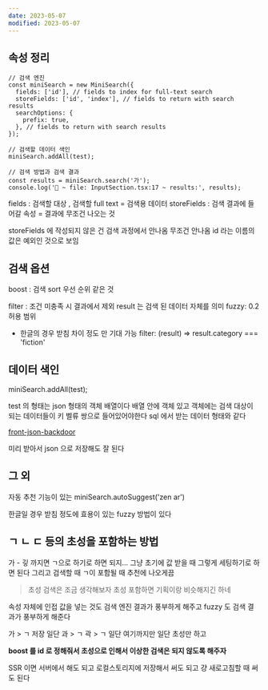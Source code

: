 ```yaml
---
date: 2023-05-07
modified: 2023-05-07
---
```


## 속성 정리

```tsx
// 검색 엔진
const miniSearch = new MiniSearch({
  fields: ['id'], // fields to index for full-text search
  storeFields: ['id', 'index'], // fields to return with search results
  searchOptions: {
    prefix: true,
  }, // fields to return with search results
});

// 검색할 데이터 색인
miniSearch.addAll(test);

// 검색 방법과 검색 결과
const results = miniSearch.search('가');
console.log('🚀 ~ file: InputSection.tsx:17 ~ results:', results);
```

fields : 검색할 대상 , 검색할 full text = 검색용 데이터
storeFields : 검색 결과에 들어갈 속성 = 결과에 무조건 나오는 것

storeFields 에 작성되지 않은 건 검색 과정에서 안나옴
무조건 안나옴
id 라는 이름의 값은 예외인 것으로 보임

## 검색 옵션

boost : 검색 sort 우선 순위 같은 것

filter : 조건 미충족 시 결과에서 제외
result 는 검색 된 데이터 자체를 의미
fuzzy: 0.2 허용 범위

- 한글의 경우 받침 차이 정도 만 기대 가능
  filter: (result) => result.category === 'fiction'

## 데이터 색인

miniSearch.addAll(test);

test 의 형태는 json 형태의 객체 배열이다
배열 안에 객체 있고 객체에는 검색 대상이 되는 데이터들이 키 벨류 쌍으로 들어있어야한다
sql 에서 받는 데이터 형태와 같다

[front-json-backdoor](front-json-backdoor)

미리 받아서 json 으로 저장해도 잘 된다

## 그 외

자동 추천 기능이 있는 miniSearch.autoSuggest('zen ar')

한글일 경우 받침 정도에 효용이 있는 fuzzy
방법이 있다

## ㄱ ㄴ ㄷ 등의 초성을 포함하는 방법

가 - 깋 까지면 ㄱ으로 하기로 하면 되지... 그냥 초기에 값 받을 때 그렇게 세팅하기로 하면 된다
그리고 검색할 때 ㄱ이 포함될 때 추천에 나오게끔

> 초성 검색은 조금 생각해보자
> 초성 포함하면 기획이랑 비슷해지긴 하네

속성 자체에 인접 값을 넣는 것도 검색 엔진 결과가 풍부하게 해주고 fuzzy 도 검색 결과가 풍부하게 해준다

가 > ㄱ 저장 일단
과 > ㄱ
곽 > ㄱ 일단 여기까지만
일단 초성만 하고

**boost 를 id 로 정해줘서 초성으로 인해서 이상한 검색은 되지 않도록 해주자**

SSR 이면 서버에서 해도 되고
로컬스토리지에 저장해서 써도 되고 걍 새로고침할 때 써도 된다
